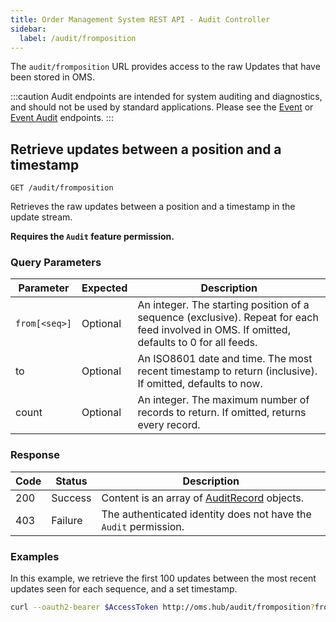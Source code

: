 ```yaml
---
title: Order Management System REST API - Audit Controller
sidebar:
  label: /audit/fromposition
---
```


The `audit/fromposition` URL provides access to the raw Updates that have been stored in OMS.

:::caution
Audit endpoints are intended for system auditing and diagnostics, and should not be used by standard applications. Please see the [Event](../../event/) or [Event Audit](../../eventaudit/) endpoints.
:::

## Retrieve updates between a position and a timestamp

`GET /audit/fromposition`

Retrieves the raw updates between a position and a timestamp in the update stream.

**Requires the `Audit` feature permission.**

### Query Parameters

| Parameter     | Expected | Description |
|---------------|----------|-------------|
| `from[<seq>]` | Optional | An integer. The starting position of a sequence (exclusive). Repeat for each feed involved in OMS. If omitted, defaults to 0 for all feeds. |
| to            | Optional | An ISO8601 date and time. The most recent timestamp to return (inclusive). If omitted, defaults to now. |
| count         | Optional | An integer. The maximum number of records to return. If omitted, returns every record. |

### Response

| Code | Status  | Description |
|------|---------|-------------|
| 200  | Success | Content is an array of [AuditRecord](../../../proto/model/#auditrecord) objects. |
| 403  | Failure | The authenticated identity does not have the `Audit` permission. |

### Examples

In this example, we retrieve the first 100 updates between the most recent updates seen for each sequence, and a set timestamp.

```sh
curl --oauth2-bearer $AccessToken http://oms.hub/audit/fromposition?from[prodigy]=1&from[oms]=100&from[foundry]=10&to=20050101T123000Z&count=100
```

